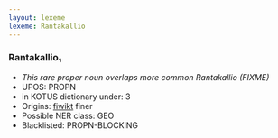 ```yaml
---
layout: lexeme
lexeme: Rantakallio
---
```


###  Rantakallio₁

* _This rare proper noun overlaps more common *Rantakallio* (FIXME)_
* UPOS:  PROPN
* in KOTUS dictionary under:  3
* Origins: [fiwikt](https://fi.wiktionary.org/wiki/Rantakallio) finer 
* Possible NER class:  GEO
* Blacklisted:  PROPN-BLOCKING

